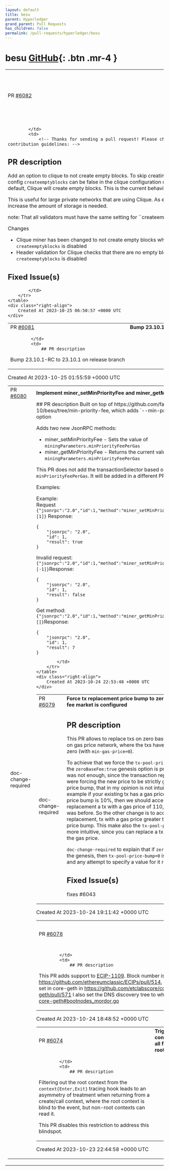 ```yaml
---
layout: default
title: besu
parent: Hyperledger
grand_parent: Pull Requests
has_children: false
permalink: /pull-requests/hyperledger/besu
---
```


# besu <span class="fs-3 right-align">[GitHub](https://github.com/hyperledger/besu){: .btn .mr-4 }</span>


<div>
    <table>
        <tr>
            <td>
                PR <a href="https://github.com/hyperledger/besu/pull/6082" class=".btn">#6082</a>
            </td>
            <td>
                <b>
                    Add option to clique to skip creating empty blocks
                </b>
            </td>
        </tr>
        <tr>
            <td>
                
            </td>
            <td>
                <!-- Thanks for sending a pull request! Please check out our contribution guidelines: -->
<!-- https://github.com/hyperledger/besu/blob/main/CONTRIBUTING.md -->

## PR description
Add an option to clique to not create empty blocks. To skip creating empty blocks the config `createemptyblocks` can be false in the clique configuration of the genesis file. By default, Clique will create empty blocks. This is the current behaviour in Clique.

This is useful for large private networks that are using Clique. As empty blocks increase the amount of storage is needed.

note: That all validators must have the same setting for ``createemptyblocks`.

Changes
* Clique miner has been changed to not create empty blocks when `createemptyblocks` is disabled
* Header validation for Clique checks that there are no empty blocks when `createemptyblocks` is disabled

## Fixed Issue(s)
<!-- Please link to fixed issue(s) here using format: fixes #<issue number> -->
<!-- Example: "fixes #2" -->
            </td>
        </tr>
    </table>
    <div class="right-align">
        Created At 2023-10-25 06:50:57 +0000 UTC
    </div>
</div>

<div>
    <table>
        <tr>
            <td>
                PR <a href="https://github.com/hyperledger/besu/pull/6081" class=".btn">#6081</a>
            </td>
            <td>
                <b>
                    Bump 23.10.1-RC to 23.10.1
                </b>
            </td>
        </tr>
        <tr>
            <td>
                
            </td>
            <td>
                ## PR description
Bump 23.10.1-RC to 23.10.1 on release branch
            </td>
        </tr>
    </table>
    <div class="right-align">
        Created At 2023-10-25 01:55:59 +0000 UTC
    </div>
</div>

<div>
    <table>
        <tr>
            <td>
                PR <a href="https://github.com/hyperledger/besu/pull/6080" class=".btn">#6080</a>
            </td>
            <td>
                <b>
                    Implement miner_setMinPriorityFee and miner_getMinPriorityFee
                </b>
            </td>
        </tr>
        <tr>
            <td>
                <span class="chip">doc-change-required</span>
            </td>
            <td>
                ## PR description
Built on top of https://github.com/fab-10/besu/tree/min-priority-fee, which adds `--min-priority-fee` CLI option

Adds two new JsonRPC methods: 

- miner_setMinPriorityFee - Sets the value of `miningParameters.minPriorityFeePerGas`
- miner_getMinPriorityFee - Returns the current value of `miningParameters.minPriorityFeePerGas`

This PR does not add the transactionSelector based on `minPriorityFeePerGas`. It will be added in a different PR

Examples: 

Example:  
Request
`{"jsonrpc":"2.0","id":1,"method":"miner_setMinPriorityFee","params":[1]}`
Response:
```
{
    "jsonrpc": "2.0",
    "id": 1,
    "result": true
}
```
Invalid request: 
` {"jsonrpc":"2.0","id":1,"method":"miner_setMinPriorityFee","params":[-1]}
`Response:
```
{
    "jsonrpc": "2.0",
    "id": 1,
    "result": false
}
```
Get method:
` {"jsonrpc":"2.0","id":1,"method":"miner_getMinPriorityFee","params":[]}
`Response:
```
{
    "jsonrpc": "2.0",
    "id": 1,
    "result": 7
}
```




            </td>
        </tr>
    </table>
    <div class="right-align">
        Created At 2023-10-24 22:53:48 +0000 UTC
    </div>
</div>

<div>
    <table>
        <tr>
            <td>
                PR <a href="https://github.com/hyperledger/besu/pull/6079" class=".btn">#6079</a>
            </td>
            <td>
                <b>
                    Force tx replacement price bump to zero when zero base fee market is configured
                </b>
            </td>
        </tr>
        <tr>
            <td>
                <span class="chip">doc-change-required</span>
            </td>
            <td>
                <!-- Thanks for sending a pull request! Please check out our contribution guidelines: -->
<!-- https://github.com/hyperledger/besu/blob/main/CONTRIBUTING.md -->

## PR description

This PR allows to replace txs on zero base fee markets, or on gas price network, where the txs have gas price set to zero (with `min-gas-price=0`).

To achieve that we force the `tx-pool-price-bump=0` when the `zeroBaseFee:true` genesis option is present.
But this was not enough, since the transaction replacement rules were forcing the new price to be strictly greater than the price bump, that in my opinion is not intuitive, since for example if your existing tx has a gas price of 100, and the price bump is 10%, then we should accept a valid replacement a tx with a gas price of 110, and not 111 as it was before.
So the other change is to accept, as valid replacement, tx with a gas price greater than or equal to the price bump. This make also the `tx-pool-price-bump=0` case more intuitive, since you can replace a tx without increasing the gas price.

`doc-change-required` to explain that if `zeroBaseFee:true` in the genesis, then `tx-pool-price-bump=0` is forced internally, and any attempt to specify a value for it results in an error

## Fixed Issue(s)
<!-- Please link to fixed issue(s) here using format: fixes #<issue number> -->
<!-- Example: "fixes #2" -->

fixes #6043
            </td>
        </tr>
    </table>
    <div class="right-align">
        Created At 2023-10-24 19:11:42 +0000 UTC
    </div>
</div>

<div>
    <table>
        <tr>
            <td>
                PR <a href="https://github.com/hyperledger/besu/pull/6078" class=".btn">#6078</a>
            </td>
            <td>
                <b>
                    ETC 'Spiral' network upgrade
                </b>
            </td>
        </tr>
        <tr>
            <td>
                
            </td>
            <td>
                ## PR description
This PR adds support to [ECIP-1109](https://ecips.ethereumclassic.org/ECIPs/ecip-1109).
Block number is set to https://github.com/ethereumclassic/ECIPs/pull/514, already set in core-geth in https://github.com/etclabscore/core-geth/pull/571
I also set the DNS discovery tree to what's in [core-geth#bootnodes_mordor.go](https://github.com/etclabscore/core-geth/blob/v1.12.14/params/bootnodes_mordor.go#L29)
            </td>
        </tr>
    </table>
    <div class="right-align">
        Created At 2023-10-24 18:48:52 +0000 UTC
    </div>
</div>

<div>
    <table>
        <tr>
            <td>
                PR <a href="https://github.com/hyperledger/besu/pull/6074" class=".btn">#6074</a>
            </td>
            <td>
                <b>
                    Trigger contextEnter/Exit for all frames, including root
                </b>
            </td>
        </tr>
        <tr>
            <td>
                
            </td>
            <td>
                ## PR description

Filtering out the root context from the `context{Enter,Exit}` tracing hook leads to an asymmetry of treatment when returning from a create/call context, where the root context is blind to the event, but non-root contexts can read it.

This PR disables this restriction to address this blindspot.
            </td>
        </tr>
    </table>
    <div class="right-align">
        Created At 2023-10-23 22:44:58 +0000 UTC
    </div>
</div>

